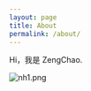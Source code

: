 ```yaml
---
layout: page
title: About
permalink: /about/
---
```


Hi，我是 ZengChao.

![nh1.png](https://i.loli.net/2020/07/21/12P8jOCu54cbiK6.png)

